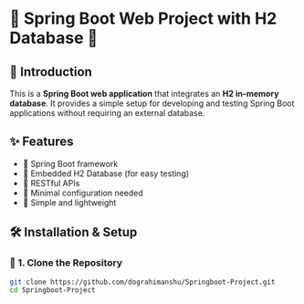 # 🌟 Spring Boot Web Project with H2 Database 🚀

## 📖 Introduction
This is a **Spring Boot web application** that integrates an **H2 in-memory database**. It provides a simple setup for developing and testing Spring Boot applications without requiring an external database.

## ✨ Features
- 🔹 Spring Boot framework
- 🔹 Embedded H2 Database (for easy testing)
- 🔹 RESTful APIs
- 🔹 Minimal configuration needed
- 🔹 Simple and lightweight

## 🛠️ Installation & Setup

### 🔹 1. Clone the Repository
```bash
git clone https://github.com/dograhimanshu/Springboot-Project.git
cd Springboot-Project


